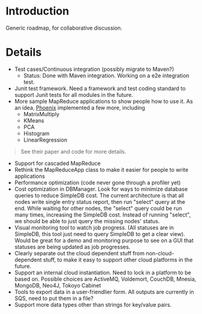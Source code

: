 # Introduction #

Generic roadmap, for collaborative discussion.

# Details #

  * Test cases/Continuous integration (possibly migrate to Maven?)
    * Status: Done with Maven integration. Working on a e2e integration test.
  * Junit test framework. Need a framework and test coding standard to support Junit tests for all modules in the future.
  * More sample MapReduce applications to show people how to use it. As an idea, [Phoenix](http://mapreduce.stanford.edu) implemented a few more, including
    * MatrixMultiply
    * KMeans
    * PCA
    * Histogram
    * LinearRegression
> See their paper and code for more details.

  * Support for cascaded MapReduce
  * Rethink the MapReduceApp class to make it easier for people to write applications
  * Performance optimization (code never gone through a profiler yet)
  * Cost optimization in DBManager. Look for ways to minimize database queries to reduce SimpleDB cost. The current architecture is that all nodes write single entry status report, then run "select" query at the end. While waiting for other nodes, the "select" query could be run many times, increasing the SimpleDB cost. Instead of running "select", we should be able to just query the missing nodes' status.
  * Visual monitoring tool to watch job progress. (All statuses are in SimpleDB, this tool just need to query SimpleDB to get a clear view). Would be great for a demo and monitoring purpose to see on a GUI that statuses are being updated as job progresses.
  * Clearly separate out the cloud dependent stuff from non-cloud-dependent stuff, to make it easy to support other cloud platforms in the future.
  * Support an internal cloud instantiation. Need to lock in a platform to be based on. Possible choices are ActiveMQ, Voldemort, CouchDB, Mnesia, MongoDB, Neo4J, Tokoyo Cabinet
  * Tools to export data in a user-friendlier form. All outputs are currently in SQS, need to put them in a file?
  * Support more data types other than strings for key/value pairs.